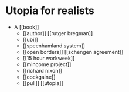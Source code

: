 # Utopia for realists

- A [[book]]
  - [[author]] [[rutger bregman]]
  - [[ubi]]
  - [[speenhamland system]]
  - [[open borders]] [[schengen agreement]]
  - [[15 hour workweek]]
  - [[mincome project]]
  - [[richard nixon]]
  - [[cockgaine]]
  - [[pull]] [[utopia]]